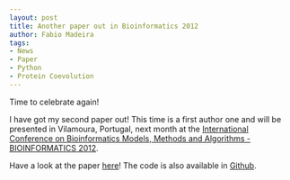 ```yaml
---
layout: post
title: Another paper out in Bioinformatics 2012
author: Fabio Madeira
tags:
- News
- Paper
- Python
- Protein Coevolution
---
```


Time to celebrate again! 

I have got my second paper out! This time is a first author one and will be presented in Vilamoura, Portugal, next month at the [International Conference on Bioinformatics Models, Methods and Algorithms - BIOINFORMATICS 2012](http://www.bioinformatics.biostec.org/BIOINFORMATICS2012/).

Have a look at the paper [here](http://www.scitepress.org/DigitalLibrary/Link.aspx?doi=10.5220/0003737901430149)! The code is also available in [Github](http://github.com/biomadeira/pycoevol).